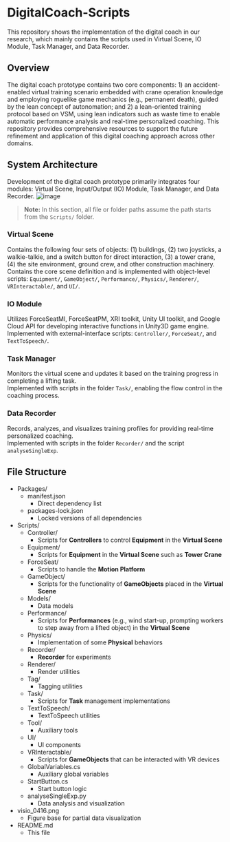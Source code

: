 # DigitalCoach-Scripts

This repository shows the implementation of the digital coach in our research, which mainly contains the scripts used in Virtual Scene, IO Module, Task Manager, and Data Recorder.

## Overview
The digital coach prototype contains two core components: 1) an accident-enabled virtual training scenario embedded with crane operation knowledge and employing roguelike game mechanics (e.g., permanent death), guided by the lean concept of autonomation; and 2) a lean-oriented training protocol based on VSM, using lean indicators such as waste time to enable automatic performance analysis and real-time personalized coaching. This repository provides comprehensive resources to support the future refinement and application of this digital coaching approach across other domains.
## System Architecture
Development of the digital coach prototype primarily integrates four modules: Virtual Scene, Input/Output (IO) Module, Task Manager, and Data Recorder. 
![image](https://github.com/user-attachments/assets/49df488c-1bec-43df-9ccb-fdee4f1e2ba7)
> **Note:** In this section, all file or folder paths assume the path starts from the `Scripts/` folder.
### Virtual Scene
Contains the following four sets of objects: (1) buildings, (2) two joysticks, a walkie-talkie, and a switch button for direct interaction, (3) a tower crane, (4) the site environment, ground crew, and other construction machinery.\
Contains the core scene definition and is implemented with object-level scripts: `Equipment/`, `GameObject/`, `Performance/`, `Physics/`, `Renderer/`, `VRInteractable/`, and `UI/`.
### IO Module
Utilizes ForceSeatMI, ForceSeatPM, XRI toolkit, Unity UI toolkit, and Google Cloud API for developing interactive functions in Unity3D game engine.\
Implemented with external-interface scripts: `Controller/`, `ForceSeat/`, and `TextToSpeech/`.
### Task Manager
Monitors the virtual scene and updates it based on the training progress in completing a lifting task.\
Implemented with scripts in the folder `Task/`, enabling the flow control in the coaching process.
### Data Recorder
Records, analyzes, and visualizes training profiles for providing real-time personalized coaching.\
Implemented with scripts in the folder `Recorder/` and the script `analyseSingleExp`.
## File Structure

- Packages/
  - manifest.json  
    - Direct dependency list  
  - packages-lock.json  
    - Locked versions of all dependencies  
- Scripts/
  - Controller/  
    - Scripts for **Controllers** to control **Equipment** in the **Virtual Scene**  
  - Equipment/  
    - Scripts for **Equipment** in the **Virtual Scene** such as **Tower Crane**  
  - ForceSeat/  
    - Scripts to handle the **Motion Platform**  
  - GameObject/  
    - Scripts for the functionality of **GameObjects** placed in the **Virtual Scene**  
  - Models/  
    - Data models  
  - Performance/  
    - Scripts for **Performances** (e.g., wind start-up, prompting workers to step away from a lifted object) in the **Virtual Scene**  
  - Physics/  
    - Implementation of some **Physical** behaviors  
  - Recorder/  
    - **Recorder** for experiments  
  - Renderer/  
    - Render utilities  
  - Tag/  
    - Tagging utilities  
  - Task/  
    - Scripts for **Task** management implementations  
  - TextToSpeech/  
    - TextToSpeech utilities  
  - Tool/  
    - Auxiliary tools  
  - UI/  
    - UI components  
  - VRInteractable/  
    - Scripts for **GameObjects** that can be interacted with VR devices  
  - GlobalVariables.cs  
    - Auxiliary global variables  
  - StartButton.cs  
    - Start button logic
  - analyseSingleExp.py
    - Data analysis and visualization
- visio_0416.png  
  - Figure base for partial data visualization
- README.md  
  - This file
